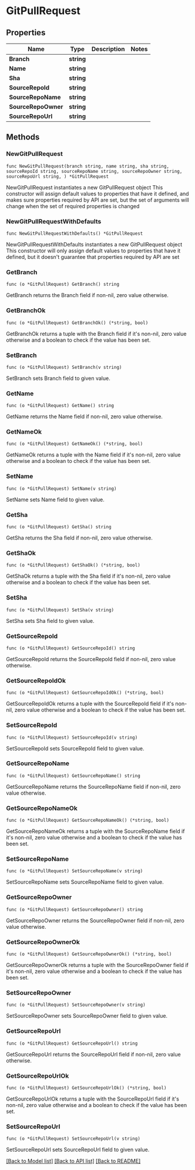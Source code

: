 # GitPullRequest

## Properties

Name | Type | Description | Notes
------------ | ------------- | ------------- | -------------
**Branch** | **string** |  | 
**Name** | **string** |  | 
**Sha** | **string** |  | 
**SourceRepoId** | **string** |  | 
**SourceRepoName** | **string** |  | 
**SourceRepoOwner** | **string** |  | 
**SourceRepoUrl** | **string** |  | 

## Methods

### NewGitPullRequest

`func NewGitPullRequest(branch string, name string, sha string, sourceRepoId string, sourceRepoName string, sourceRepoOwner string, sourceRepoUrl string, ) *GitPullRequest`

NewGitPullRequest instantiates a new GitPullRequest object
This constructor will assign default values to properties that have it defined,
and makes sure properties required by API are set, but the set of arguments
will change when the set of required properties is changed

### NewGitPullRequestWithDefaults

`func NewGitPullRequestWithDefaults() *GitPullRequest`

NewGitPullRequestWithDefaults instantiates a new GitPullRequest object
This constructor will only assign default values to properties that have it defined,
but it doesn't guarantee that properties required by API are set

### GetBranch

`func (o *GitPullRequest) GetBranch() string`

GetBranch returns the Branch field if non-nil, zero value otherwise.

### GetBranchOk

`func (o *GitPullRequest) GetBranchOk() (*string, bool)`

GetBranchOk returns a tuple with the Branch field if it's non-nil, zero value otherwise
and a boolean to check if the value has been set.

### SetBranch

`func (o *GitPullRequest) SetBranch(v string)`

SetBranch sets Branch field to given value.


### GetName

`func (o *GitPullRequest) GetName() string`

GetName returns the Name field if non-nil, zero value otherwise.

### GetNameOk

`func (o *GitPullRequest) GetNameOk() (*string, bool)`

GetNameOk returns a tuple with the Name field if it's non-nil, zero value otherwise
and a boolean to check if the value has been set.

### SetName

`func (o *GitPullRequest) SetName(v string)`

SetName sets Name field to given value.


### GetSha

`func (o *GitPullRequest) GetSha() string`

GetSha returns the Sha field if non-nil, zero value otherwise.

### GetShaOk

`func (o *GitPullRequest) GetShaOk() (*string, bool)`

GetShaOk returns a tuple with the Sha field if it's non-nil, zero value otherwise
and a boolean to check if the value has been set.

### SetSha

`func (o *GitPullRequest) SetSha(v string)`

SetSha sets Sha field to given value.


### GetSourceRepoId

`func (o *GitPullRequest) GetSourceRepoId() string`

GetSourceRepoId returns the SourceRepoId field if non-nil, zero value otherwise.

### GetSourceRepoIdOk

`func (o *GitPullRequest) GetSourceRepoIdOk() (*string, bool)`

GetSourceRepoIdOk returns a tuple with the SourceRepoId field if it's non-nil, zero value otherwise
and a boolean to check if the value has been set.

### SetSourceRepoId

`func (o *GitPullRequest) SetSourceRepoId(v string)`

SetSourceRepoId sets SourceRepoId field to given value.


### GetSourceRepoName

`func (o *GitPullRequest) GetSourceRepoName() string`

GetSourceRepoName returns the SourceRepoName field if non-nil, zero value otherwise.

### GetSourceRepoNameOk

`func (o *GitPullRequest) GetSourceRepoNameOk() (*string, bool)`

GetSourceRepoNameOk returns a tuple with the SourceRepoName field if it's non-nil, zero value otherwise
and a boolean to check if the value has been set.

### SetSourceRepoName

`func (o *GitPullRequest) SetSourceRepoName(v string)`

SetSourceRepoName sets SourceRepoName field to given value.


### GetSourceRepoOwner

`func (o *GitPullRequest) GetSourceRepoOwner() string`

GetSourceRepoOwner returns the SourceRepoOwner field if non-nil, zero value otherwise.

### GetSourceRepoOwnerOk

`func (o *GitPullRequest) GetSourceRepoOwnerOk() (*string, bool)`

GetSourceRepoOwnerOk returns a tuple with the SourceRepoOwner field if it's non-nil, zero value otherwise
and a boolean to check if the value has been set.

### SetSourceRepoOwner

`func (o *GitPullRequest) SetSourceRepoOwner(v string)`

SetSourceRepoOwner sets SourceRepoOwner field to given value.


### GetSourceRepoUrl

`func (o *GitPullRequest) GetSourceRepoUrl() string`

GetSourceRepoUrl returns the SourceRepoUrl field if non-nil, zero value otherwise.

### GetSourceRepoUrlOk

`func (o *GitPullRequest) GetSourceRepoUrlOk() (*string, bool)`

GetSourceRepoUrlOk returns a tuple with the SourceRepoUrl field if it's non-nil, zero value otherwise
and a boolean to check if the value has been set.

### SetSourceRepoUrl

`func (o *GitPullRequest) SetSourceRepoUrl(v string)`

SetSourceRepoUrl sets SourceRepoUrl field to given value.



[[Back to Model list]](../README.md#documentation-for-models) [[Back to API list]](../README.md#documentation-for-api-endpoints) [[Back to README]](../README.md)


